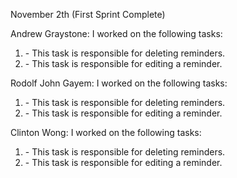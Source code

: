 November 2th (First Sprint Complete)

Andrew Graystone:
I worked on the following tasks:

1. <Delete a reminder> - This task is responsible for deleting reminders.
2. <Edit a reminder> - This task is responsible for editing a reminder.

Rodolf John Gayem:
I worked on the following tasks:

1. <Delete a reminder> - This task is responsible for deleting reminders.
2. <Edit a reminder> - This task is responsible for editing a reminder.

Clinton Wong:
I worked on the following tasks:

1. <Delete a reminder> - This task is responsible for deleting reminders.
2. <Edit a reminder> - This task is responsible for editing a reminder.
